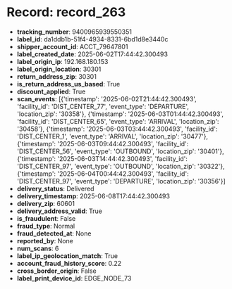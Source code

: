 # Record: record_263

- **tracking_number**: 9400965939550351
- **label_id**: da1ddb1b-51f4-4934-8331-6bd1d8e3440c
- **shipper_account_id**: ACCT_79647801
- **label_created_date**: 2025-06-02T17:44:42.300493
- **label_origin_ip**: 192.168.180.153
- **label_origin_location**: 30301
- **return_address_zip**: 30301
- **is_return_address_us_based**: True
- **discount_applied**: True
- **scan_events**: [{'timestamp': '2025-06-02T21:44:42.300493', 'facility_id': 'DIST_CENTER_77', 'event_type': 'DEPARTURE', 'location_zip': '30358'}, {'timestamp': '2025-06-03T01:44:42.300493', 'facility_id': 'DIST_CENTER_65', 'event_type': 'ARRIVAL', 'location_zip': '30458'}, {'timestamp': '2025-06-03T03:44:42.300493', 'facility_id': 'DIST_CENTER_1', 'event_type': 'ARRIVAL', 'location_zip': '30477'}, {'timestamp': '2025-06-03T09:44:42.300493', 'facility_id': 'DIST_CENTER_56', 'event_type': 'OUTBOUND', 'location_zip': '30401'}, {'timestamp': '2025-06-03T14:44:42.300493', 'facility_id': 'DIST_CENTER_97', 'event_type': 'OUTBOUND', 'location_zip': '30322'}, {'timestamp': '2025-06-04T00:44:42.300493', 'facility_id': 'DIST_CENTER_97', 'event_type': 'DEPARTURE', 'location_zip': '30356'}]
- **delivery_status**: Delivered
- **delivery_timestamp**: 2025-06-08T17:44:42.300493
- **delivery_zip**: 60601
- **delivery_address_valid**: True
- **is_fraudulent**: False
- **fraud_type**: Normal
- **fraud_detected_at**: None
- **reported_by**: None
- **num_scans**: 6
- **label_ip_geolocation_match**: True
- **account_fraud_history_score**: 0.22
- **cross_border_origin**: False
- **label_print_device_id**: EDGE_NODE_73